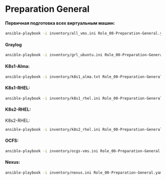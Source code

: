 # Preparation General

#### Первичная подготовка всех виртуальным машин:
```bash
ansible-playbook -i inventory/all_vms.ini Role_00-Preparation-General.yaml -kK
```

#### Graylog
```bash
ansible-playbook -i inventory/grl_ubuntu.ini Role_00-Preparation-General.yaml -kK
```

#### K8s1-Alma:
```bash
ansible-playbook -i inventory/k8s1_alma.txt Role_00-Preparation-General.yaml -kK
```

#### K8s1-RHEL:
```bash
ansible-playbook -i inventory/k8s1_rhel.ini Role_00-Preparation-General.yaml -kK
```

#### K8s2-RHEL:
K8s2-RHEL:
```bash
ansible-playbook -i inventory/k8s2_rhel.ini Role_00-Preparation-General.yaml -kK
```

#### OCFS:
```bash
ansible-playbook -i inventory/ocgs-vms.ini Role_00-Preparation-General.yaml -kK
```

#### Nexus:
```bash
ansible-playbook -i inventory/nexus.ini Role_00-Preparation-General.yaml -b
```